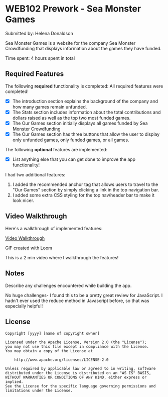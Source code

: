 # WEB102 Prework - Sea Monster Games

Submitted by: Helena Donaldson

Sea Monster Games is a website for the company Sea Monster Crowdfunding that displays information about the games they have funded.

Time spent: 4 hours spent in total

## Required Features

The following **required** functionality is completed: All required features were completed!

* [X] The introduction section explains the background of the company and how many games remain unfunded.
* [X] The Stats section includes information about the total contributions and dollars raised as well as the top two most funded games.
* [X] The Our Games section initially displays all games funded by Sea Monster Crowdfunding
* [X] The Our Games section has three buttons that allow the user to display only unfunded games, only funded games, or all games.

The following **optional** features are implemented:

* [X] List anything else that you can get done to improve the app functionality!

I had two additional features: 
1. I added the recommended anchor tag that allows users to travel to the "Our Games" section by simply clicking a link in the top navigation bar.
2. I added some extra CSS styling for the top nav/header bar to make it look nicer.

## Video Walkthrough

Here's a walkthrough of implemented features:

<a href='https://www.loom.com/share/2f75dc718e7b4771a24dd127f8b8b477?sid=8481f6cf-54be-4b7e-9f2c-1b0771f7db87 '>Video Walkthrough</a>

<!-- Replace this with whatever GIF tool you used! -->
GIF created with Loom
<!-- Recommended tools:
[Kap](https://getkap.co/) for macOS
[ScreenToGif](https://www.screentogif.com/) for Windows
[peek](https://github.com/phw/peek) for Linux. -->

This is a 2 min video where I walkthrough the features!

## Notes

Describe any challenges encountered while building the app.

No huge challenges- I found this to be a pretty great review for
JavaScript. I hadn't ever used the reduce method in Javascript
before, so that was especially helpful! 

## License

    Copyright [yyyy] [name of copyright owner]

    Licensed under the Apache License, Version 2.0 (the "License");
    you may not use this file except in compliance with the License.
    You may obtain a copy of the License at

        http://www.apache.org/licenses/LICENSE-2.0

    Unless required by applicable law or agreed to in writing, software
    distributed under the License is distributed on an "AS IS" BASIS,
    WITHOUT WARRANTIES OR CONDITIONS OF ANY KIND, either express or implied.
    See the License for the specific language governing permissions and
    limitations under the License.
